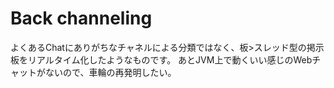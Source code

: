 # Back channeling

よくあるChatにありがちなチャネルによる分類ではなく、板>スレッド型の掲示板をリアルタイム化したようなものです。
あとJVM上で動くいい感じのWebチャットがないので、車輪の再発明したい。


